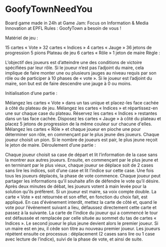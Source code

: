 # GoofyTownNeedYou
Board game made in 24h at Game Jam: Focus on Information &amp; Media Innovation at EPFL
Rules :
GoofyTown a besoin de vous !

Matériel de jeu :

15 cartes « Vote »
32 cartes « Indices »
4 cartes « Jauge »
36 jetons de progression
5 pions
Plateau de jeu
6 cartes « Rôle »
1 jeton de maire
Règle :

L’objectif des joueurs est d’atteindre une des conditions de victoire spécifiées par leur rôle. Si le joueur n’est pas l’adjoint du maire, cela implique de faire monter une ou plusieurs jauges au niveau requis par son rôle ou de participer à 10 phases de « vote ». Si le joueur est l’adjoint du maire, son but est de faire descendre une jauge à 0 ou moins.

Initialisation d’une partie :

Mélangez les cartes « Vote » dans un tas unique et placez-les face cachée à côté du plateau de jeu.
Mélangez les cartes « Indices » et répartissez-en une sur chaque case du plateau. Réservez les cartes « Indices » restantes dans un tas face cachée.
Disposez les cartes « Jauge » à côté du plateau et placez 5 jetons de progression de la même couleur sur chacune d'elles.
Mélangez les cartes « Rôle » et chaque joueur en pioche une pour déterminer son rôle, en commençant par le plus jeune des joueurs.
Chaque joueur choisit un pion.
Si le nombre de joueurs est pair, le plus jeune reçoit le jeton de maire.
Déroulement d’une partie :

Chaque joueur choisit sa case de départ et lit l’information de la case sans la montrer aux autres joueurs.
Ensuite, en commençant par le plus jeune et en terminant par le plus vieux, chaque joueur se déplace soit de 2 cases sans lire les indices, soit d’une case et lit l’indice sur cette case.
Une fois tous les joueurs déplacés, la phase de vote commence. Chaque joueur peut partager les informations qu’il souhaite afin de défendre le vote qu’il désire.
Après deux minutes de débat, les joueurs votent à main levée pour la solution qu'ils préfèrent. Si un joueur est maire, sa voix compte double.
La carte « Vote » est retournée et son effet, en fonction du choix fait, est appliqué. En cas d'événement interdit, mettez la carte de côté et, quand le vote pour l’événement suivant a lieu, défaussez directement cette carte et passez à la suivante.
La carte de l’indice du joueur qui a commencé le tour est défaussée et remplacée par celle située au sommet du tas de cartes « Indices ».
Le second joueur le plus jeune devient alors le premier joueur. Si un maire est en jeu, il cède son titre au nouveau premier joueur.
Les joueurs répètent ensuite ce processus : déplacement (2 cases sans lire ou 1 case avec lecture de l’indice), suivi de la phase de vote, et ainsi de suite.

